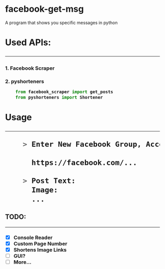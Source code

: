# facebook-get-msg
A program that shows you specific messages in python

<h1> Used APIs:
<hr>

<h3> 1. Facebook Scraper
<h3> 2. pyshorteners

<br>

```python
    from facebook_scraper import get_posts
    from pyshorteners import Shortener
```
<h1> Usage
<hr>

```bash
    > Enter New Facebook Group, Account, Page
    
      https://facebook.com/...
    
    > Post Text: 
      Image: 
      ...
```


<h2> TODO:
<hr>

<h3>

- [x] Console Reader
- [x] Custom Page Number
- [x] Shortens Image Links
- [ ] GUI?
- [ ] More...
